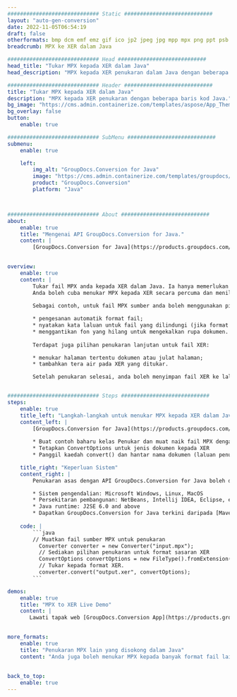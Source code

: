 ```yaml
---
############################# Static ############################
layout: "auto-gen-conversion"
date: 2022-11-05T06:54:19
draft: false
otherformats: bmp dcm emf emz gif ico jp2 jpeg jpg mpp mpx png ppt psb psd svg svgz tga tif tiff webp wmf wmz xer
breadcrumb: MPX ke XER dalam Java

############################# Head ############################
head_title: "Tukar MPX kepada XER dalam Java"
head_description: "MPX kepada XER penukaran dalam Java dengan beberapa baris kod. Tukar lebih 160 format fail menggunakan API penukaran dokumen GroupDocs untuk Java"

############################# Header ############################
title: "Tukar MPX kepada XER dalam Java"
description: "MPX kepada XER penukaran dengan beberapa baris kod Java."
bg_image: "https://cms.admin.containerize.com/templates/aspose/App_Themes/V3/images/bg/header1.png"
bg_overlay: false
button:
    enable: true

############################# SubMenu ############################
submenu:
    enable: true

    left:
        img_alt: "GroupDocs.Conversion for Java"
        image: "https://cms.admin.containerize.com/templates/groupdocs/images/product-logos/90x90-noborder/groupdocs-conversion-java.png"
        product: "GroupDocs.Conversion"
        platform: "Java"



############################# About ############################
about:
    enable: true
    title: "Mengenai API GroupDocs.Conversion for Java."
    content: |
        [GroupDocs.Conversion for Java](https://products.groupdocs.com/conversion/java/) ialah API penukaran format fail lanjutan untuk menukar antara imej popular dan format dokumen seperti Microsoft Office, OpenDocument, PDF, HTML, e-mel, CAD. dan banyak lagi dengan hanya beberapa baris kod. API asli secara automatik mengesan format dokumen asal dan menawarkan banyak pilihan untuk menyesuaikan dokumen yang ditukar. Bersama-sama dengan fungsi mengekstrak maklumat daripada dokumen, ia juga menyokong caching hasil penukaran ke cakera tempatan secara lalai. Walau bagaimanapun, sebarang jenis storan cache boleh disokong dengan melaksanakan antara muka yang sesuai - Amazon S3, Dropbox, Google Drive, Windows Azure, Reddis atau mana-mana yang lain.
    

overview:
    enable: true
    content: |
        Tukar fail MPX anda kepada XER dalam Java. Ia hanya memerlukan beberapa baris kod Java pada mana-mana platform pilihan anda, seperti Windows, Linux, macOS.
        Anda boleh cuba menukar MPX kepada XER secara percuma dan menilai kualiti hasil penukaran. Bersama-sama dengan skrip penukaran fail mudah, anda boleh mencuba pilihan yang lebih canggih untuk memuatkan fail sumber MPX dan menyimpan output XER. 
        
        Sebagai contoh, untuk fail MPX sumber anda boleh menggunakan pilihan pemuatan berikut:

        * pengesanan automatik format fail;
        * nyatakan kata laluan untuk fail yang dilindungi (jika format fail menyokongnya);
        * menggantikan fon yang hilang untuk mengekalkan rupa dokumen.
        
        Terdapat juga pilihan penukaran lanjutan untuk fail XER:

        * menukar halaman tertentu dokumen atau julat halaman;
        * tambahkan tera air pada XER yang ditukar.

        Setelah penukaran selesai, anda boleh menyimpan fail XER ke laluan fail setempat anda atau ke mana-mana storan pihak ketiga seperti FTP, Amazon S3, Google Drive, Dropbox dll. Sila ambil perhatian - untuk menukar MPX kepada XER, anda tidak perlu memasang sebarang perisian tambahan, seperti MS Office, Open Office, Adobe Acrobat Reader dsb.


############################# Steps ############################
steps:
    enable: true
    title_left: "Langkah-langkah untuk menukar MPX kepada XER dalam Java"
    content_left: |
        [GroupDocs.Conversion for Java](https://products.groupdocs.com/conversion/java/) membenarkan pembangun menukar fail MPX kepada XER dengan mudah dengan beberapa baris kod.
        
        * Buat contoh baharu kelas Penukar dan muat naik fail MPX dengan laluan penuh
        * Tetapkan ConvertOptions untuk jenis dokumen kepada XER
        * Panggil kaedah convert() dan hantar nama dokumen (laluan penuh) dan format (XER) sebagai parameter

    title_right: "Keperluan Sistem"
    content_right: |
        Penukaran asas dengan API GroupDocs.Conversion for Java boleh dilakukan dengan hanya beberapa baris kod. API kami disokong pada semua platform dan sistem pengendalian utama. Sebelum melaksanakan kod di bawah, pastikan anda mempunyai prasyarat berikut dipasang pada sistem anda.

        * Sistem pengendalian: Microsoft Windows, Linux, MacOS
        * Persekitaran pembangunan: NetBeans, Intellij IDEA, Eclipse, etc.
        * Java runtime: J2SE 6.0 and above
        * Dapatkan GroupDocs.Conversion for Java terkini daripada [Maven](https://repository.groupdocs.com/webapp/#/artifacts/browse/tree/General/repo/com/groupdocs/groupdocs-conversion)
         
    code: |
        ```java    
        // Muatkan fail sumber MPX untuk penukaran
          Converter converter = new Converter("input.mpx");
          // Sediakan pilihan penukaran untuk format sasaran XER
          ConvertOptions convertOptions = new FileType().fromExtension("xer").getConvertOptions();
          // Tukar kepada format XER.
          converter.convert("output.xer", convertOptions);
        ```

demos:
    enable: true
    title: "MPX to XER Live Demo"
    content: |
       Lawati tapak web [GroupDocs.Conversion App](https://products.groupdocs.app/conversion/family) kami dan cuba MPX kepada XER penukaran sekarang. Demo percuma mempunyai faedah berikut
          

more_formats:
    enable: true
    title: "Penukaran MPX lain yang disokong dalam Java"
    content: "Anda juga boleh menukar MPX kepada banyak format fail lain. Sila lihat senarai di bawah."
       
       
back_to_top:
    enable: true
---
```

